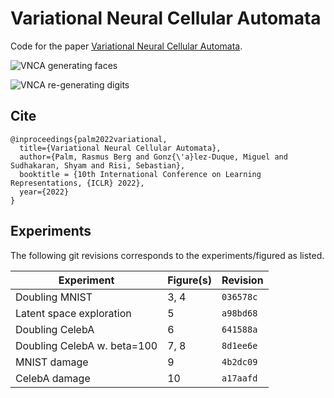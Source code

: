 # Variational Neural Cellular Automata

Code for the paper [Variational Neural Cellular Automata](https://arxiv.org/abs/2201.12360).

![VNCA generating faces](celeb.gif)

![VNCA re-generating digits](mnist.gif)


## Cite
```
@inproceedings{palm2022variational,
  title={Variational Neural Cellular Automata},
  author={Palm, Rasmus Berg and Gonz{\'a}lez-Duque, Miguel and Sudhakaran, Shyam and Risi, Sebastian},
  booktitle = {10th International Conference on Learning Representations, {ICLR} 2022},
  year={2022}
}
```

## Experiments

The following git revisions corresponds to the experiments/figured as listed.

| Experiment  | Figure(s) | Revision |
| --- | --- | --- |
| Doubling MNIST | 3, 4 | `036578c` |
| Latent space exploration | 5 | `a98bd68` |
| Doubling CelebA | 6 | `641588a` |
| Doubling CelebA w. beta=100 | 7, 8 | `8d1ee6e` | 
| MNIST damage | 9 | `4b2dc09` |
| CelebA damage | 10 | `a17aafd` |
